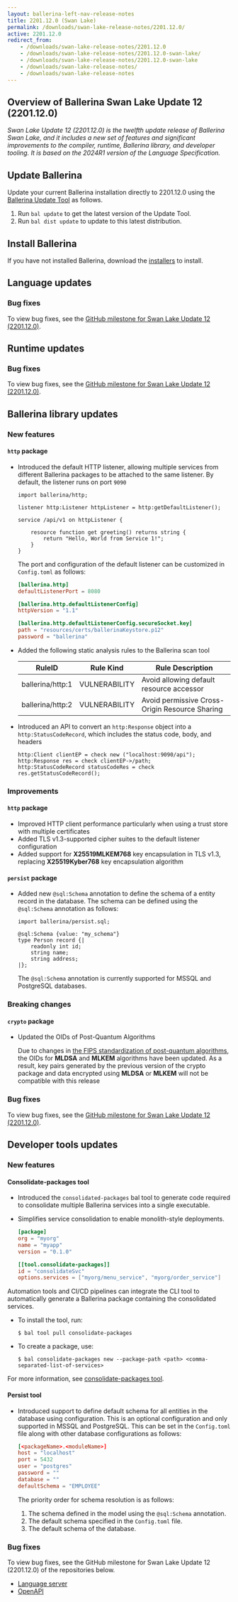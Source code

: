 ```yaml
---
layout: ballerina-left-nav-release-notes
title: 2201.12.0 (Swan Lake) 
permalink: /downloads/swan-lake-release-notes/2201.12.0/
active: 2201.12.0
redirect_from: 
    - /downloads/swan-lake-release-notes/2201.12.0
    - /downloads/swan-lake-release-notes/2201.12.0-swan-lake/
    - /downloads/swan-lake-release-notes/2201.12.0-swan-lake
    - /downloads/swan-lake-release-notes/
    - /downloads/swan-lake-release-notes
---
```


## Overview of Ballerina Swan Lake Update 12 (2201.12.0)

<em> Swan Lake Update 12 (2201.12.0) is the twelfth update release of Ballerina Swan Lake, and it includes a new set of features and significant improvements to the compiler, runtime, Ballerina library, and developer tooling. It is based on the 2024R1 version of the Language Specification.</em> 

## Update Ballerina

Update your current Ballerina installation directly to 2201.12.0 using the [Ballerina Update Tool](/learn/update-tool/) as follows.

1. Run `bal update` to get the latest version of the Update Tool.
2. Run `bal dist update` to update to this latest distribution.

## Install Ballerina

If you have not installed Ballerina, download the [installers](/downloads/#swanlake) to install.

## Language updates

### Bug fixes

To view bug fixes, see the [GitHub milestone for Swan Lake Update 12 (2201.12.0)](https://github.com/ballerina-platform/ballerina-lang/issues?q=is%3Aissue+label%3ATeam%2FCompilerFE+milestone%3A2201.12.0+is%3Aclosed+label%3AType%2FBug).

## Runtime updates

### Bug fixes

To view bug fixes, see the [GitHub milestone for Swan Lake Update 12 (2201.12.0)](https://github.com/ballerina-platform/ballerina-lang/issues?q=is%3Aissue+milestone%3A2201.12.0+label%3ATeam%2FjBallerina+label%3AType%2FBug+is%3Aclosed).

## Ballerina library updates

### New features

#### `http` package

- Introduced the default HTTP listener, allowing multiple services from different Ballerina packages to be attached to the same listener. By default, the listener runs on port `9090`

  ```ballerina
  import ballerina/http;

  listener http:Listener httpListener = http:getDefaultListener();

  service /api/v1 on httpListener {

      resource function get greeting() returns string {
          return "Hello, World from Service 1!";
      }
  }
  ```

  The port and configuration of the default listener can be customized in `Config.toml` as follows:

  ```toml
  [ballerina.http]
  defaultListenerPort = 8080

  [ballerina.http.defaultListenerConfig]
  httpVersion = "1.1"

  [ballerina.http.defaultListenerConfig.secureSocket.key]
  path = "resources/certs/ballerinaKeystore.p12"
  password = "ballerina"
  ```
- Added the following static analysis rules to the Ballerina scan tool

  | RuleID           | Rule Kind     | Rule Description                                       |
  |------------------|---------------|--------------------------------------------------------|
  | ballerina/http:1 | VULNERABILITY | Avoid allowing default resource accessor               |
  | ballerina/http:2 | VULNERABILITY | Avoid permissive Cross-Origin Resource Sharing         |

- Introduced an API to convert an `http:Response` object into a `http:StatusCodeRecord`, which includes the status code, body, and headers

  ```ballerina
  http:Client clientEP = check new ("localhost:9090/api");
  http:Response res = check clientEP->/path;
  http:StatusCodeRecord statusCodeRes = check res.getStatusCodeRecord();
  ```

### Improvements

#### `http` package

- Improved HTTP client performance particularly when using a trust store with multiple certificates
- Added TLS v1.3-supported cipher suites to the default listener configuration
- Added support for **X25519MLKEM768** key encapsulation in TLS v1.3, replacing **X25519Kyber768** key encapsulation algorithm

#### `persist` package

- Added new `@sql:Schema` annotation to define the schema of a entity record in the database. The schema can be defined using the `@sql:Schema` annotation as follows:

  ```ballerina
  import ballerina/persist.sql;
  
  @sql:Schema {value: "my_schema"}
  type Person record {|
      readonly int id;
      string name;
      string address;
  |};
  ```
  
  The `@sql:Schema` annotation is currently supported for MSSQL and PostgreSQL databases.

### Breaking changes

#### `crypto` package

- Updated the OIDs of Post-Quantum Algorithms
  
  Due to changes in [the FIPS standardization of post-quantum algorithms](https://csrc.nist.gov/projects/computer-security-objects-register/algorithm-registration), the OIDs for **MLDSA** and **MLKEM** algorithms have been updated. As a result, key pairs generated by the previous version of the crypto package and data encrypted using **MLDSA** or **MLKEM** will not be compatible with this release

### Bug fixes

To view bug fixes, see the [GitHub milestone for Swan Lake Update 12 (2201.12.0)](https://github.com/ballerina-platform/ballerina-standard-library/issues?q=is%3Aclosed+is%3Aissue+milestone%3A%222201.12.0%22+label%3AType%2FBug).

## Developer tools updates

### New features

#### Consolidate-packages tool

- Introduced the `consolidated-packages` bal tool to generate code required to consolidate multiple Ballerina services into a single executable.
- Simplifies service consolidation to enable monolith-style deployments.

  ```toml
  [package]
  org = "myorg"
  name = "myapp"
  version = "0.1.0"

  [[tool.consolidate-packages]]
  id = "consolidateSvc"
  options.services = ["myorg/menu_service", "myorg/order_service"]
  ```

Automation tools and CI/CD pipelines can integrate the CLI tool to automatically generate a Ballerina package containing the consolidated services.

- To install the tool, run:

  ```
  $ bal tool pull consolidate-packages 
  ```

- To create a package, use:

  ```
  $ bal consolidate-packages new --package-path <path> <comma-separated-list-of-services> 
  ```

For more information, see [consolidate-packages tool](/learn/consolidate-packages-tool). 

#### Persist tool

- Introduced support to define default schema for all entities in the database using configuration. This is an optional configuration and only supported in MSSQL and PostgreSQL. This can be set in the `Config.toml` file along with other database configurations as follows:

  ```toml
  [<packageName>.<moduleName>]
  host = "localhost"
  port = 5432
  user = "postgres"
  password = ""
  database = ""
  defaultSchema = "EMPLOYEE"
  ```
  The priority order for schema resolution is as follows:

  1. The schema defined in the model using the `@sql:Schema` annotation.
  2. The default schema specified in the `Config.toml` file.
  3. The default schema of the database.

### Bug fixes

To view bug fixes, see the GitHub milestone for Swan Lake Update 12 (2201.12.0) of the repositories below.

- [Language server](https://github.com/ballerina-platform/ballerina-lang/issues?q=is%3Aissue+label%3ATeam%2FLanguageServer+milestone%3A2201.12.0+is%3Aclosed+label%3AType%2FBug+)
- [OpenAPI](https://github.com/ballerina-platform/openapi-tools/issues?q=is%3Aissue+label%3AType%2FBug+milestone%3A%22Swan+Lake+2201.12.0%22+is%3Aclosed)
